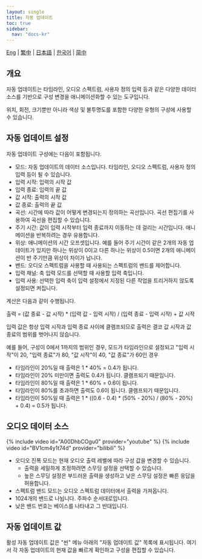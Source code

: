 ```yaml
---
layout: single
title: 자동 업데이트
toc: true
sidebar:
  nav: "docs-kr"
---
```

[Eng](/dancexr/features/autoupdate) | [繁中](/tw/dancexr/features/autoupdate) | [日本語](/jp/dancexr/features/autoupdate) | [한국어](/kr/dancexr/features/autoupdate) | [简中](/zh/dancexr/features/autoupdate)


## 개요
자동 업데이트는 타임라인, 오디오 스펙트럼, 사용자 정의 입력 등과 같은 다양한 데이터 소스를 기반으로 구성 변경을 애니메이션화할 수 있는 도구입니다.

위치, 회전, 크기뿐만 아니라 색상 및 불투명도를 포함한 다양한 유형의 구성에 사용할 수 있습니다.

## 자동 업데이트 설정
자동 업데이트 구성에는 다음이 포함됩니다.
* 모드: 자동 업데이트의 데이터 소스입니다. 타임라인, 오디오 스펙트럼, 사용자 정의 입력 등이 될 수 있습니다.
* 입력 시작: 입력의 시작 값
* 입력 종료: 입력의 끝 값
* 값 시작: 출력의 시작 값
* 값 종료: 출력의 끝 값
* 곡선: 시간에 따라 값이 어떻게 변경되는지 정의하는 곡선입니다. 곡선 편집기를 사용하여 곡선을 편집할 수 있습니다.
* 주기 시간: 값이 입력 시작부터 입력 종료까지 이동하는 데 걸리는 시간입니다. 애니메이션을 반복하려는 경우 유용합니다.
* 위상: 애니메이션의 시간 오프셋입니다. 예를 들어 주기 시간이 같은 2개의 자동 업데이트가 있지만 하나는 위상이 0이고 다른 하나는 위상이 0.5이면 2개의 애니메이션이 반 주기만큼 위상이 차이가 납니다.
* 밴드: 오디오 스펙트럼을 사용할 때 사용되는 스펙트럼의 밴드를 제어합니다.
* 입력 채널: 축 입력 모드를 선택할 때 사용할 입력 축입니다.
* 입력 사용: 선택한 입력 축이 입력 설정에서 지정된 다른 작업을 트리거하지 않도록 설정되면 켜집니다.

계산은 다음과 같이 수행됩니다.

출력 = (값 종료 - 값 시작) * (입력 값 - 입력 시작) / (입력 종료 - 입력 시작) + 값 시작

입력 값은 항상 입력 시작과 입력 종료 사이에 클램프되므로 출력은 결코 값 시작과 값 종료의 범위를 벗어나지 않습니다.

예를 들어, 구성이 0에서 1까지의 범위인 경우, 모드가 타임라인으로 설정되고 "입력 시작"이 20, "입력 종료"가 80, "값 시작"이 40, "값 종료"가 60인 경우
* 타임라인이 20%일 때 출력은 1 * 40% = 0.4가 됩니다.
* 타임라인이 20% 미만이면 출력도 0.4가 됩니다. 클램프되기 때문입니다.
* 타임라인이 80%일 때 출력은 1 * 60% = 0.6이 됩니다.
* 타임라인이 80%를 초과하면 출력도 0.6이 됩니다. 클램프되기 때문입니다.
* 타임라인이 50%일 때 출력은 1 * ((0.6 - 0.4) * (50% - 20%) / (80% - 20%) + 0.4) = 0.5가 됩니다.

## 오디오 데이터 소스
{% include video id="A00DhbCOgu0" provider="youtube" %}
{% include video id="BV1cm4y1t74d" provider="bilibili" %}

* 오디오 진폭 모드는 현재 오디오 출력 레벨에 따라 구성 값을 변경할 수 있습니다.
    * 출력을 세밀하게 조정하려면 스무딩 설정을 선택할 수 있습니다.
    * 높은 스무딩 설정은 부드러운 출력을 생성하고 낮은 스무딩 설정은 빠른 응답을 허용합니다.
* 스펙트럼 밴드 모드는 오디오 스펙트럼 데이터에서 출력을 가져옵니다.
* 1024개의 밴드로 나뉩니다. 주파수 순서대로입니다.
* 낮은 밴드 번호는 베이스를 나타내고 그 반대입니다.

## 자동 업데이트 값
활성 자동 업데이트 값은 "씬" 메뉴 아래의 "자동 업데이트 값" 목록에 표시됩니다. 여기서 각 자동 업데이트의 현재 값을 빠르게 확인하고 구성을 편집할 수 있습니다.